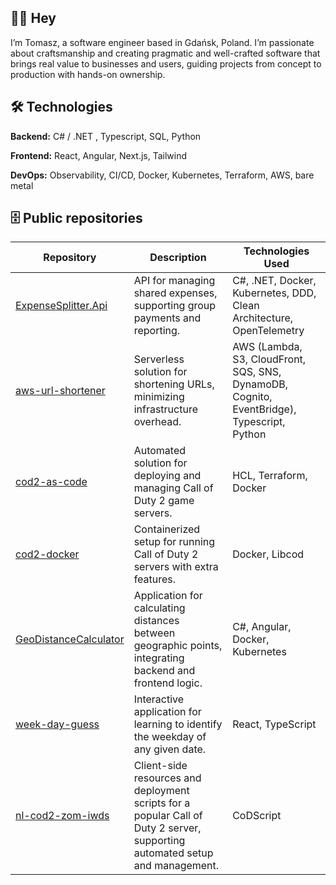 ## **👋🏻 Hey**

I’m Tomasz, a software engineer based in Gdańsk, Poland. I’m passionate about craftsmanship and creating pragmatic and well-crafted software that brings real value to businesses and users, guiding projects from concept to production with hands-on ownership.

## 🛠️ Technologies

**Backend:** C# / .NET , Typescript, SQL, Python

**Frontend:** React, Angular, Next.js, Tailwind

**DevOps:** Observability, CI/CD, Docker, Kubernetes, Terraform, AWS, bare metal

## 🗄️ Public repositories

| Repository | Description | Technologies Used |
| --- | --- | --- |
| [ExpenseSplitter.Api](https://github.com/rutkowski-tomasz/ExpenseSplitter.Api) | API for managing shared expenses, supporting group payments and reporting. | C#, .NET, Docker, Kubernetes, DDD, Clean Architecture, OpenTelemetry |
| [aws-url-shortener](https://github.com/rutkowski-tomasz/aws-url-shortener) | Serverless solution for shortening URLs, minimizing infrastructure overhead. | AWS (Lambda, S3, CloudFront, SQS, SNS, DynamoDB, Cognito, EventBridge), Typescript, Python |
| [cod2-as-code](https://github.com/rutkowski-tomasz/cod2-as-code) | Automated solution for deploying and managing Call of Duty 2 game servers. | HCL, Terraform, Docker |
| [cod2-docker](https://github.com/rutkowski-tomasz/cod2-docker) | Containerized setup for running Call of Duty 2 servers with extra features. | Docker, Libcod |
| [GeoDistanceCalculator](https://github.com/rutkowski-tomasz/GeoDistanceCalculator) | Application for calculating distances between geographic points, integrating backend and frontend logic. | C#, Angular, Docker, Kubernetes |
| [week-day-guess](https://github.com/rutkowski-tomasz/week-day-guess) | Interactive application for learning to identify the weekday of any given date. | React, TypeScript |
| [nl-cod2-zom-iwds](https://github.com/nl-squad/nl-cod2-zom-iwds) | Client-side resources and deployment scripts for a popular Call of Duty 2 server, supporting automated setup and management. | CoDScript |
